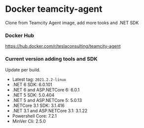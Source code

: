 # Docker teamcity-agent

Clone from Teamcity Agent image, add more tooks and .NET SDK

### Docker Hub

https://hub.docker.com/r/teslaconsulting/teamcity-agent

### Current version adding tools and SDK

Update per build.

- Latest tag: `2021.2.2-linux`
- .NET 6 SDK: 6.0.101
- .NET 6 and ASP.NETCore 6: 6.0.1
- .NET 5 SDK: 5.0.404
- .NET 5 and ASP.NETCore 5: 5.0.13
- .NETCore 3.1 SDK: 3.1.416
- .NET 3.1 and ASP.NETCore 3.1: 3.1.22
- Powershell Core: 7.2.1
- MinVer Cli: 2.5.0
